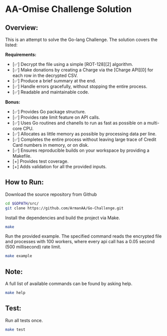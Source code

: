 # AA-Omise Challenge Solution

## Overview:
This is an attempt to solve the Go-lang Challenge. The solution covers the listed:

**Requirements:**

* [✅] Decrypt the file using a simple [ROT-128][2] algorithm.
* [✅] Make donations by creating a Charge via the [Charge API][0] for each row in the decrypted CSV.
* [✅] Produce a brief summary at the end.
* [✅] Handle errors gracefully, without stopping the entire process.
* [✅] Readable and maintainable code.

**Bonus:**

* [✅] Provides Go package structure.
* [✅] Provides rate limit feature on API calls.
* [✅] Uses Go routines and chanells to run as fast as possible on a multi-core CPU.
* [✅] Allocates as little memory as possible by processing data per line.
* [✅] Completes the entire process without leaving large trace of Credit Card numbers in memory, or on disk.
* [✅] Ensures reproducible builds on your workspace by providing a Makefile.
* [+] Provides test coverage.
* [+] Adds validation for all the provided inputs.
## How to Run:
Download the source repository from Github
```sh
cd $GOPATH/src/
git clone https://github.com/ArmanAA/Go-Challenge.git

```
Install the dependencies and build the project via Make.
```sh
make 
```
Run the provided example. The specified command reads the encrypted file and processes with 100 workers, where every api call has a 0.05 second (500 millisecond) rate limit.
```sh
make example
```

## Note:
A full list of available commands can be found by asking help.
```sh
make help
```

## Test:
Run all tests once.
```sh
make test
```
